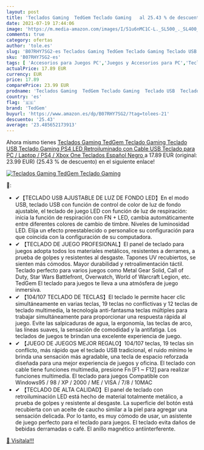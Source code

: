 ```yaml
---
layout: post
title: 'Teclados Gaming  TedGem Teclado Gaming   al 25.43 % de descuento'
date: 2021-07-19 17:44:06
image: 'https://m.media-amazon.com/images/I/51u6nMC1C-L._SL500_._SL400_.jpg'
comments: true
category: ofertas
author: 'tole.es'
slug: 'B07RHY7SG2-es Teclados Gaming TedGem Teclado Gaming Teclado USB Teclado...'
sku: 'B07RHY7SG2-es'
tags: [ 'Accesorios para Juegos PC','Juegos y Accesorios para PC','Teclados para gamers para PC','Videojuegos','ps4','tedgem','xbox', ]
actualPrice: 17.89 EUR
currency: EUR
price: 17.89
comparePrice: 23.99 EUR
prodname: 'Teclados Gaming  TedGem Teclado Gaming  Teclado USB  Teclado Gaming PS4 LED Retroiluminado con Cable USB  Teclado para PC / Laptop / PS4 / Xbox One  Teclados Español  Negro '
country: 'es'
flag: '🇪🇸'
brand: 'TedGem'
buyurl: 'https://www.amazon.es/dp/B07RHY7SG2/?tag=tolees-21'
descuento: '25.43'
average: '23.485652173913'
---
```


Ahora mismo tienes [Teclados Gaming  TedGem Teclado Gaming  Teclado USB  Teclado Gaming PS4 LED Retroiluminado con Cable USB  Teclado para PC / Laptop / PS4 / Xbox One  Teclados Español  Negro ](https://www.amazon.es/dp/B07RHY7SG2/?tag=tolees-21) a 17.89 EUR (original: 23.99 EUR) (25.43 %  de descuento) en el siguiente enlace!

[![Teclados Gaming  TedGem Teclado Gaming  ](https://m.media-amazon.com/images/I/51u6nMC1C-L._SL500_._SL400_.jpg)](https://www.amazon.es/dp/B07RHY7SG2/?tag=tolees-21)

🔎:

- ✔【TECLADO USB AJUSTABLE DE LUZ DE FONDO LED】En el modo USB, teclado USB con función de control de color de luz de fondo ajustable, el teclado de juego LED con función de luz de respiración: inicia la función de respiración con FN + LED, cambia automáticamente entre diferentes colores de cambio de timbre. Niveles de luminosidad LED. Elija un efecto preestablecido o personalice su configuración para que coincida con la configuración de su computadora.
- ✔ 【TECLADO DE JUEGO PROFESIONAL】El panel de teclado para juegos adopta todos los materiales metálicos, resistentes a derrames, a prueba de golpes y resistentes al desgaste. Tapones UV recubiertos, se sienten más cómodos. Mayor durabilidad y retroalimentación táctil. Teclado perfecto para varios juegos como Metal Gear Solid, Call of Duty, Star Wars Battlefront, Overwatch, World of Warcraft Legion, etc. TedGem El teclado para juegos te lleva a una atmósfera de juego inmersiva.
- ✔ 【104/107 TECLADO DE TECLAS】El teclado le permite hacer clic simultáneamente en varias teclas, 19 teclas no conflictivas y 12 teclas de teclado multimedia, la tecnología anti-fantasma teclas múltiples para trabajar simultáneamente para proporcionar una respuesta rápida al juego. Evite las salpicaduras de agua, la ergonomía, las teclas de arco, las líneas suaves, la sensación de comodidad y la antifatiga. Los teclados de juegos te brindan una excelente experiencia de juego.
- ✔ 【JUEGO DE JUEGOS MEJOR REGALO】104/107 teclas, 19 teclas sin conflicto, más rápido que el teclado USB tradicional, el ruido mínimo le brinda una sensación más agradable, una tecla de espacio reforzada diseñada para una mejor experiencia de juegos y oficina. El teclado con cable tiene funciones multimedia, presione Fn [F1 ~ F12] para realizar funciones multimedia. El teclado para juegos Compatible con Windows95 / 98 / XP / 2000 / ME / VISA / 7/8 / 10MAC
- ✔ 【TECLADO DE ALTA CALIDAD】El panel de teclado con retroiluminación LED está hecho de material totalmente metálico, a prueba de golpes y resistente al desgaste. La superficie del botón está recubierta con un aceite de caucho similar a la piel para agregar una sensación delicada. Por lo tanto, es muy cómodo de usar, un asistente de juego perfecto para el teclado para juegos. El teclado evita daños de bebidas derramadas o café. El anillo magnético antiinterferente.

[🛒 Visítala!!!](https://www.amazon.es/dp/B07RHY7SG2/?tag=tolees-21)

